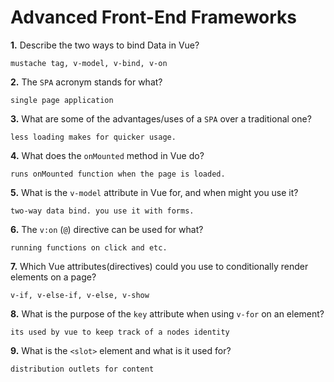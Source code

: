# Advanced Front-End Frameworks


**1.** Describe the two ways to bind Data in Vue?
<!-- enter you answer in the space below -->
```
mustache tag, v-model, v-bind, v-on
```

**2.** The `SPA` acronym stands for what?
<!-- enter you answer in the space below -->
```
single page application
```
**3.** What are some of the advantages/uses of a `SPA` over a traditional one?
<!-- enter you answer in the space below -->
```
less loading makes for quicker usage. 
```
**4.** What does the `onMounted` method in Vue do?
<!-- enter you answer in the space below -->
```
runs onMounted function when the page is loaded.
```
**5.** What is the `v-model` attribute in Vue for, and when might you use it?
<!-- enter you answer in the space below -->
```
two-way data bind. you use it with forms.
```
**6.** The `v:on` (`@`) directive can be used for what?
<!-- enter you answer in the space below -->
```
running functions on click and etc.
```
**7.** Which Vue attributes(directives) could you use to conditionally render elements on a page?
<!-- enter you answer in the space below -->
```
v-if, v-else-if, v-else, v-show
```
**8.** What is the purpose of the `key` attribute when using `v-for` on an element?
<!-- enter you answer in the space below -->
```
its used by vue to keep track of a nodes identity
```
**9.** What is the `<slot>` element and what is it used for?
<!-- enter you answer in the space below -->
```
distribution outlets for content
```